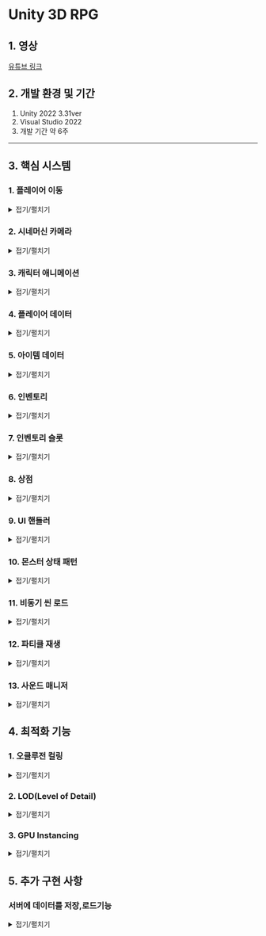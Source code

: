 # Unity 3D RPG

## 1. 영상
[유튜브 링크](https://youtu.be/cLBc2iKuWCg)
## 2. 개발 환경 및 기간
1. Unity 2022 3.31ver
2. Visual Studio 2022
3. 개발 기간 약 6주
---
## 3. 핵심 시스템

### 1. 플레이어 이동
<details><summary>접기/펼치기</summary>
플레이어의 이동은 유니티의 Input System을 사용해서 만들었습니다.
    
먼저 GetAxisRaw를 사용하여 Horizontal과 Vertical의 값을 Vector2로 가져옵니다.

가져온 Vector2의 값의 벡터를 정규화해준 뒤 입력받은 키값의 방향으로 캐릭터가 바라보게하고
바라본 방향으로 캐릭터가 움직일수 있게 했습니다.

Input의 입력이 없을 경우 캐릭터는 제자리에 서있는 애니메이션을 플레이하고
입력이 있을 경우 해당 방향으로 움직이며 애니메이션이 플레이됩니다.

```C#
private void Move()
{
    input = new Vector2(Input.GetAxisRaw("Horizontal"), Input.GetAxisRaw("Vertical"));
    Vector2 inputDir = input.normalized;
    // 캐릭터가 움직인 방향을 바라보도록 설정
    if (inputDir != Vector2.zero)
    {
        float rotation = Mathf.Atan2(inputDir.x, inputDir.y) * Mathf.Rad2Deg + cameraTransform.eulerAngles.y;
        transform.eulerAngles = Vector3.up * Mathf.SmoothDampAngle(transform.eulerAngles.y, rotation, ref rotationVelocity, rotationTime);
    }

    // targetSpeed 는 속도 * 방향의 크기
    targetSpeed = moveSpeed * inputDir.magnitude;

    //currentSpeed에서 targetSpeed까지 moveTime동안 변환
    currentSpeed = Mathf.SmoothDamp(currentSpeed, targetSpeed, ref speedVelocity, moveTime);


    transform.Translate(transform.forward * currentSpeed * Time.deltaTime, Space.World);

    if (input != Vector2.zero)
    {
        animator.Play("Run");
    }
    
    else
    {
        animator.Play("Idle");
    }
```

</details>

### 2. 시네머신 카메라
<details><summary>접기/펼치기</summary>
씬을 보여줄수 있는 카메라는 시네머신 카메라의 버추얼 카메라를 사용했습니다.
    
버추얼 카메라를 사용하여 플레이어를 따라오는 카메라를 쉽게 구현할수 있었으며
마우스의 입력값에 따라 카메라도 같이 회전되도록 했습니다.

시네머신 콜라이더를 사용하여 카메라가 오브젝트와 충돌할시 화면을 더욱 자연스럽게 연출했습니다.
    
![시네머신카메라](https://github.com/user-attachments/assets/3d3c5904-ac67-4918-82aa-3ec96ef6d16f)
</details>

### 3. 캐릭터 애니메이션
<details><summary>접기/펼치기</summary>
플레이어의 애니메이션은 플레이어 매니저에서 현재 상태에 따라 애니메이션이 나오도록 구현했습니다.
    
공격,구르기,달리기 등의 애니메이션이 플레이어가 입력한 값에 따라 실행될 경우

다른 애니메이션이 재생되지 못하도록 플레이어의 상태를 애니메이션 컨트롤러의 bool값으로 넣어 StateMachineBehaviour를 통해 관리했습니다.
    
![애니메이터](https://github.com/user-attachments/assets/1d2940a1-1ea1-476c-ada6-95e59f5c917f)

```C#
private void Die()
{
    if (playerState.hp <= 0 && isDie == false)
    {
        isDie = true;
        animator.Play("Die");
        playerHitBox.SetActive(false);
        Invoke("Respawn", 3f);
    }
}

private void Attack()
{
    if (isInteracting == false && Input.GetMouseButtonDown(0))
    {
        animator.Play("Attack");
    }
}
private void Roll()
{
    if(playerState.stamina >= 20 && isInteracting == false && Input.GetKeyDown(KeyCode.Space))
    {
        playerState.stamina -= 20;
        animator.Play("Roll");
    }   
}
void Update()
{
    isInteracting = animator.GetBool("isInteracting");
    if (isInteracting == false)
    {
        Move();
        Attack();
        Roll();
    }
    Die();
    
}
```

</details>

### 4. 플레이어 데이터
<details><summary>접기/펼치기</summary>
게임내에서 데이터를 저장하는 용도로 스크립터블 오브젝트를 사용했습니다.
    
스크립터블 오브젝트는 데이터를 중복으로 생성하는 것을 방지하여 프로젝트의 메모리를 줄이는데 이점으로 발생합니다.

또한 빌드후 스크립터블 오브젝트는 데이터를 수정할 수 없고 스크립터블 오브젝트는 에셋으로 관리되기에 에셋 업데이트를 통해 수정이 가능합니다.

![스크립터블오브젝트](https://github.com/user-attachments/assets/91704279-9080-488a-91a0-248947cb2a59)

</details>

### 5. 아이템 데이터
<details><summary>접기/펼치기</summary>
아이템 데이터는 스크립터블 오브젝트를 사용하여 각 아이템의 타입과 아이템의 정보들을 저장했습니다.
    
![아이템데이터](https://github.com/user-attachments/assets/c71f64c9-57af-4b11-9b90-2b0369922bb0)
  
```C#
public enum ItemType
{
    WEAPON,
    ARMOR,
    POTION,
}
public class ItemData : ScriptableObject
{
    public GameObject prefab;
    public Vector3 position;
    public int id;
    public ItemType type;
    public string _name;
    public string description;
    public int value;
    public Sprite icon;
    public Sprite bigImage;
    public int rarerity;
    public int price;
    public int status;
}
```

</details>

### 6. 인벤토리
<details><summary>접기/펼치기</summary>
인벤토리는 싱글톤 패턴을 통해 인벤토리 매니저로 클래스를 관리했습니다.
    
인벤토리를 열때마다 인벤토리 칸의 각 아이템의 정보를 업데이트하고

아이템에 마우스 커서를 가져다댈시 아이템의 정보가 하이라이트창에서 따로 표시가 되게 했습니다.

![인벤토리와 하이라이트창](https://github.com/user-attachments/assets/c6fb883f-0a99-4529-b780-5abffad99df0)

<details><summary>코드 보기</summary>
        
```C#
public class InventoryManager : Singleton<InventoryManager>
{
[SerializeField] public GameObject inventory;
public Transform itemContect;
public List<ItemInventoryUI> ItemInventoryUISlots;
public delegate void OnItemChanged();
public static event OnItemChanged onItemChagedCallback;
[SerializeField] public GameObject hilightItem;
[SerializeField] Image hilightItemImage;
[SerializeField] TextMeshProUGUI hilightItemName;
[SerializeField] TextMeshProUGUI hilightItemDescription;
private void Start()
{
    ListItem();
    // 시작 할 때 아이템이 있으면 인벤토리 UI 업데이트 
}
private void Update()
{
    if (Input.GetKeyDown(KeyCode.I))
    {
        bool isActive = !inventory.activeSelf;
        inventory.SetActive(isActive); // 인벤토리 UI 활성화/비활성화 토글
                                       // 인벤토리가 활성화되면 마우스 커서를 표시하고, 그렇지 않으면 숨깁니다.
        Cursor.visible = isActive;
        // 인벤토리가 활성화되면 마우스 커서를 잠그지 않고, 그렇지 않으면 잠급니다.
        Cursor.lockState = isActive ? CursorLockMode.None : CursorLockMode.Locked;
    }
}
public void Add(ItemData newItem)
{
    ItemData existingItem = PlayerInfomationManager.Instance.playerState.items.Find(item => item._name == newItem._name);
    if (existingItem != null)
    {
        existingItem.value += 1;
        // 같은 아이템이면 카운트 +1
    }
    else
    {
        newItem.value = 1;
        PlayerInfomationManager.Instance.playerState.items.Add(newItem);
        // 새로운 아이템이면 추가
    }
    onItemChagedCallback?.Invoke(); // 아이템 변경 이벤트 발생
}

public void Remove(ItemData item)
{
    ItemData itemToRemove = PlayerInfomationManager.Instance.playerState.items.Find(i => i._name == item._name);
    if (itemToRemove != null && itemToRemove.value > 0)
    {
        itemToRemove.value -= 1;
        int index = PlayerInfomationManager.Instance.playerState.items.IndexOf(itemToRemove);
        ItemInventoryUISlots[index].countItemText.text = itemToRemove.value.ToString();
        Debug.Log("포션 사용");

        if (itemToRemove.value == 0)
        {
            Debug.Log("포션 사라짐");
            ItemInventoryUISlots[index].gameObject.SetActive(false);
            PlayerInfomationManager.Instance.playerState.items.Remove(itemToRemove);
        }

        onItemChagedCallback?.Invoke();
    }
}
public void ListItem()
{
    foreach (Transform child in itemContect)
    {
        child.gameObject.SetActive(false);
        // 빈 슬롯 다 지우고
    }
    foreach (Transform child in itemContect)
    {
        if (!child.gameObject.activeSelf)
        // 빈 슬롯 상태에서
        {
            for (int i = 0; i < PlayerInfomationManager.Instance.playerState.items.Count; i++)
            {
                // 아이템 먹은 만큼 슬롯 활성화하고 UI 업데이트
                ItemInventoryUISlots[i].gameObject.SetActive(true);
                ItemInventoryUISlots[i].itemNameText.text = PlayerInfomationManager.Instance.playerState.items[i]._name;
                ItemInventoryUISlots[i].itemIconImage.sprite = PlayerInfomationManager.Instance.playerState.items[i].icon;
                ItemInventoryUISlots[i].itemBigImage.sprite = PlayerInfomationManager.Instance.playerState.items[i].bigImage;
                ItemInventoryUISlots[i].countItemText.text = $"{PlayerInfomationManager.Instance.playerState.items[i].value}";
                ItemInventoryUISlots[i].currentItemData = PlayerInfomationManager.Instance.playerState.items[i];
                // 슬롯에 커렌트 아이템을 넣어 이 아이템이 무엇인지 알게 해준다
            }
        }
    }
}
public void HilightItem(ItemData itemData)
{
    hilightItemImage.sprite = itemData.bigImage;
    hilightItemDescription.text = itemData.description;
    hilightItemName.text = itemData._name;
}
 ```
</details>
</details>

### 7. 인벤토리 슬롯
<details><summary>접기/펼치기</summary>
인벤토리 슬롯은 인벤토리 칸마다의 기능을 구현했습니다.
    
IPointerEnterHandler,IPointerExitHandler,IPointerClickHandler 3개의 인터페이스를 상속받았습니다.

IPointerEnterHandler,IPointerExitHandler의 기능으로 슬롯에 커서를 가져다댈시 인벤토리 매니저에 해당 아이템의 정보를 전달함으로써 아이템 정보창이 열리고 닫히게 됩니다.

IPointerClickHandler의 경우 아이템 사용 및 장비의 장착 해제를 구현했습니다.

<details><summary>코드 보기</summary>

```C#
    public void OnPointerEnter(PointerEventData eventData)
    {
        InventoryManager.Instance.hilightItem.transform.position = eventData.position;
        InventoryManager.Instance.hilightItem.SetActive(true);
        InventoryManager.Instance.HilightItem(currentItemData);
    }
    public void OnPointerExit(PointerEventData eventData)
    {
        InventoryManager.Instance.hilightItem.SetActive(false);
    }
    public void OnPointerClick(PointerEventData eventData)
    {
        if (currentItemData.type == ItemType.POTION)
        {
            Debug.Log("포션 마신다!");
            InventoryManager.Instance.Remove(currentItemData);
            PlayerInfomationManager.Instance.playerState.hp += 50;
            if(PlayerInfomationManager.Instance.playerState.hp >= PlayerInfomationManager.Instance.playerState.maxHp)
            {
                PlayerInfomationManager.Instance.playerState.hp = PlayerInfomationManager.Instance.playerState.maxHp;
            }
            // 포션은 소비아이템, 갯수가 0이되면 사라진다
        }
        ChangeWeapon(eventData);
        // 무기와 방어구는 계속 인벤토리에 있으면서 교체
        Time.timeScale = 1.0f;
    }

    public void ChangeWeapon(PointerEventData eventData)
    {
        if (currentItemData == null)
        {
            return;
        }
        if (currentItemData.type == ItemType.WEAPON)
        {
            // 장착 해제
            if(PlayerInfomationManager.Instance.playerState.currentWeapon == currentItemData)
            {
                PlayerInfomationManager.Instance.playerState.currentWeapon = null;
                PlayerInfomationManager.Instance.weaponEquipment.sprite = null;
                PlayerInfomationManager.Instance.playerState.attackPoint -= currentItemData.status;
            }
            // 장착중인 장비가 없을때 장비 장착
            else if (PlayerInfomationManager.Instance.playerState.currentWeapon == null)
            {
                PlayerInfomationManager.Instance.playerState.currentWeapon = currentItemData;
                PlayerInfomationManager.Instance.weaponEquipment.sprite = currentItemData.bigImage;
                PlayerInfomationManager.Instance.playerState.attackPoint += currentItemData.status;
            }
            // 장착중인 장비가 있을때 장비 교체
            else
            {
                PlayerInfomationManager.Instance.playerState.attackPoint -= PlayerInfomationManager.Instance.playerState.currentWeapon.status;
                PlayerInfomationManager.Instance.playerState.currentWeapon = currentItemData;
                PlayerInfomationManager.Instance.weaponEquipment.sprite = currentItemData.bigImage;
                PlayerInfomationManager.Instance.playerState.attackPoint += currentItemData.status;
            }
            Debug.Log("무기 장착");
        }
        else if(currentItemData.type == ItemType.ARMOR)
        {
            // 장착 해제
            if(PlayerInfomationManager.Instance.playerState.currentArmor == currentItemData)
            {
                PlayerInfomationManager.Instance.playerState.currentArmor = null;
                PlayerInfomationManager.Instance.armorEquipment.sprite = null;
                PlayerInfomationManager.Instance.playerState.defencePoint -= currentItemData.status;
            }
            // 장착중인 장비가 없을때 장비 장착
            else if(PlayerInfomationManager.Instance.playerState.currentArmor == null)
            {
                PlayerInfomationManager.Instance.playerState.currentArmor = currentItemData;
                PlayerInfomationManager.Instance.armorEquipment.sprite = currentItemData.bigImage;
                PlayerInfomationManager.Instance.playerState.defencePoint += currentItemData.status;
            }
            // 장착중인 장비가 있을때 장비 교체
            else
            {
                PlayerInfomationManager.Instance.playerState.defencePoint -= PlayerInfomationManager.Instance.playerState.currentArmor.status;
                PlayerInfomationManager.Instance.playerState.currentArmor = currentItemData;
                PlayerInfomationManager.Instance.armorEquipment.sprite = currentItemData.bigImage;
                PlayerInfomationManager.Instance.playerState.defencePoint += currentItemData.status;
            }
            Debug.Log("방어구 장착");
        }

        PlayerInfomationManager.Instance.UpdateStat();

        
        // 인벤토리에서 해당 장비를 누르면 장착
    }

```
</details>
</details>

### 8. 상점
<details><summary>접기/펼치기</summary>
상점은 스크롤바와 버티컬 레이아웃을 사용하여 아이템을 정렬한뒤,
각각의 아이템의 정보를 넣고 구매 버튼으로 아이템에 해당하는 가격을 지불하여
인벤토리에 아이템이 추가되도록 구현했습니다.

![상점](https://github.com/user-attachments/assets/8b846a35-e438-4ea5-8bfb-d970a4d7950f)

<details><summary>코드 보기</summary>

```C#
List<ItemData> shopItems = new List<ItemData>();
public List<ShopSlots> shopSlots;
[SerializeField] ItemData armor;
[SerializeField] ItemData armor2;
[SerializeField] ItemData weapon;
[SerializeField] ItemData weapon2;
[SerializeField] ItemData potion;
public Transform itemContect;


private void Start()
{
    shopItems.Add(armor);
    shopItems.Add(armor2);
    shopItems.Add(weapon);
    shopItems.Add(weapon2);
    shopItems.Add(potion);
    
    ListItem();
}
public void ListItem()
{
    foreach (Transform child in itemContect)
    {
        child.gameObject.SetActive(false);
        // 빈 슬롯 다 지우고
    }
    foreach (Transform child in itemContect)
    {
        if (!child.gameObject.activeSelf)
            //빈 슬롯 상태에서
        {
            for (int i = 0; i < shopItems.Count; i++)
            {
                // 아이템 먹은 만큼 슬롯 활성화하고 UI 업데이트
                shopSlots[i].gameObject.SetActive(true);
                shopSlots[i].itemNameText.text = shopItems[i]._name;
                shopSlots[i].itemIconImage.sprite = shopItems[i].icon;
                shopSlots[i].itemBigImage.sprite = shopItems[i].bigImage;
                shopSlots[i].itemPrice.text = $"{shopItems[i].price}";
                shopSlots[i].itemDescription.text = shopItems[i].description;
                shopSlots[i].currentItemData = shopItems[i];
                // 슬롯에 커렌트 아이템을 넣어 이 아이템이 무엇인지 알게 해준다
            }
        }
    }
}
public void BuyItem()
{
    if(PlayerInfomationManager.Instance.playerState.gold >= currentItemData.price)
    {
        PlayerInfomationManager.Instance.playerState.gold -= currentItemData.price;
        InventoryManager.Instance.Add(currentItemData);
        InventoryManager.Instance.ListItem();
    }
}
```

</details>
</details>

### 9. UI 핸들러
<details><summary>접기/펼치기</summary>
UI 핸들러는 인벤토리,상점,플레이어 정보창 등 UI를 드래그 앤 드랍으로 위치를 옮길수 있는 기능입니다.
    
IPointerDownHandler, IDragHandler를 인터페이스로 상속받아 구현했습니다.
<details><summary>코드 보기</summary>
    
```C#
    public class InventoryHandler : MonoBehaviour, IPointerDownHandler, IDragHandler
    
    [SerializeField]
    private Transform targetTransform; // 이동될 UI

    private Vector2 beginPoint;
    private Vector2 moveBegin;

    private void Awake()
    {
        // 이동 대상 UI를 지정하지 않은 경우, 자동으로 부모로 초기화
        if (targetTransform == null)
            targetTransform = transform.parent;
    }

    // 드래그 시작 위치 지정
    void IPointerDownHandler.OnPointerDown(PointerEventData eventData)
    {
        beginPoint = targetTransform.position;
        moveBegin = eventData.position;
    }
    
    // 드래그 : 마우스 커서 위치로 이동
    void IDragHandler.OnDrag(PointerEventData eventData)
    {
        targetTransform.position = beginPoint + (eventData.position - moveBegin);
    }

 ```
</details>
</details>


### 10. 몬스터 상태 패턴
<details><summary>접기/펼치기</summary>
몬스터의 기본이 되는 스크립트를 만들면서 상태 패턴을 사용했습니다.
    
각각의 상태마다 조건을 달리하며 몬스터의 상태를 관리할 수 있고 유지,관리가 쉬워지는 장점이 있습니다.

이후 몬스터마다 해당 스크립트를 상속받은 뒤 각 몬스터의 정보는 스크립터블 오브젝트를 통해 가져왔습니다.

이때 스크립터블 오브젝트에 몬스터의 정보를 스크립터블 오브젝트에 바로 연결할 경우
해당 스크립터블 오브젝트를 상속받는 다른 몬스터에게도 영향이 가기 때문에
몬스터의 변수를 따로 선언하여 스크립터블 오브젝트의 데이터를 넣어줬습니다.

상속과 상태패턴,스크립터블 오브젝트를 통해 여러 종류의 몬스터를 구현하기 쉽도록 설계했습니다.


<details><summary>상태패턴 코드</summary>
    
```C#
    using System;
using System.Collections;
using System.Collections.Generic;
using UnityEngine;
using UnityEngine.AI;

    enum State
    {
        Idle,
        Move,
        Attack,
        Die,
    }
public class Monster : MonoBehaviour
{
    [SerializeField] NavMeshAgent navMeshAgent;
    [SerializeField] protected Animator animator;
    [SerializeField] protected GameObject player;
    [SerializeField] protected Collider playerWeapon;
    [SerializeField] protected BasePlayerState playerState;
    [SerializeField] protected Collider playerHitBox;

    protected bool isInteracting;
    protected bool isDie;
    State state;

    void Start()
    {
        animator = GetComponent<Animator>();
        navMeshAgent = GetComponent<NavMeshAgent>();

        state = State.Idle;
        player = GameObject.FindGameObjectWithTag("Player");
        playerWeapon = GameObject.Find("LongSwordMesh").GetComponent<Collider>();
        playerHitBox = GameObject.FindGameObjectWithTag("Hit Box").GetComponent<Collider>();
    }

    void Update()
    {
        isInteracting = animator.GetBool("isInteracting");
        switch (state)
        {
            case State.Idle: Idle();
                break;
            case State.Move: Move();
                break;
            case State.Attack: Attack();
                break;
        }

    }

    protected void Die()
    {
        state = State.Die;
        animator.Play("Die");
        StartCoroutine(Remove());
        isDie = true;
    }


    protected void Attack()
    {
        if(isInteracting == false)
        {
            animator.Play("Attack");
        }
        navMeshAgent.SetDestination(transform.position);
        transform.LookAt(new Vector3(player.transform.position.x, transform.position.y, player.transform.position.z));
        if (Vector3.Distance(transform.position, player.transform.position) >= 1.5f && isInteracting == false)
        {
            state = State.Move;
        }
    }

    protected void Move()
    {
        animator.Play("Move");
        navMeshAgent.SetDestination(player.transform.position);
        transform.LookAt(new Vector3(player.transform.position.x, transform.position.y, player.transform.position.z));
        if (Vector3.Distance(transform.position, player.transform.position) < 1.5f)
        {
            state = State.Attack;
        }
        else if(Vector3.Distance(transform.position, player.transform.position) >= 15)
        {
            state = State.Idle;
        }
    }

    protected void Idle()
    {
        navMeshAgent.SetDestination(transform.position);
        animator.Play("Idle");
        if (Vector3.Distance(transform.position, player.transform.position) < 15)
        {
            state = State.Move;
        }
    }

    IEnumerator Remove()
    {
        yield return new WaitForSeconds(10);
        gameObject.SetActive(false);
    }
}

 ```
</details>
<details><summary>몬스터 코드</summary>

```C#
public class Spider : Monster
{
    [SerializeField] BaseMonsterStatus monsterStatus;
    [SerializeField] int hp;
    [SerializeField] int attack;
    [SerializeField] int defence;
    [SerializeField] int rewardExp;
    [SerializeField] int rewardGold;

    private Collider capsuleCollider;
    void Awake()
    {
        hp = monsterStatus.Hp;
        attack = monsterStatus.AttackPoint;
        defence = monsterStatus.DefencePoint;
        rewardExp = monsterStatus.rewardExp;
        rewardGold = monsterStatus.rewardGold;
        capsuleCollider = GetComponent<Collider>();
    }
    private void OnTriggerStay(Collider other)
    {
        if (isDie == true)
        {
            return;
        }
        if (player.GetComponent<Animator>().GetBool("isRolling") == false && animator.GetBool("isAttacking") == true && other == playerHitBox && animator.GetBool("AttackCount") == false)
        {
            player.GetComponent<Animator>().Play("Hit");
            animator.SetBool("AttackCount", true);

            if ((attack - playerState.defencePoint) < 0)
            {
                return;
            }
            else
            {
                playerState.hp -= attack - playerState.defencePoint;
            }
        }


    }
    private void OnTriggerEnter(Collider other)
    {
        if (player.GetComponent<Animator>().GetBool("isAttacking") == true && other == playerWeapon)
        {
            animator.Play("Hit");

            if ((playerState.attackPoint - defence) < 0)
            {
                return;
            }
            else
            {
                hp -= playerState.attackPoint - defence;
                if (hp <= 0)
                {
                    Die();
                    Reward();
                    SoundManager.Instance.PlayEffect("WolfDie");
                    capsuleCollider.enabled = false;
                }
            }
        }
    }

    void Reward()
    {
        playerState.currentExp += rewardExp;
        playerState.gold += rewardGold;
    }
    void Attack()
    {
        base.Attack();
        SoundManager.Instance.PlayEffect("SpiderAttack");
    }
}

```

</details>
</details>

### 11. 비동기 씬 로드
<details><summary>접기/펼치기</summary>
유니티에서는 비동기 씬 로드를 위해서 AasyncOperation 함수를 지원하고 있습니다.
    
AasyncOperation는 코루틴을 이용해서 비동기적 로드를 구현할 수 있게 해줍니다.

이를 이용하여 비동기 씬 로드를 구현했습니다.
<details><summary>접기/펼치기</summary>
    
```C#
public class SceneManagement : Singleton<SceneManagement>
{
    [SerializeField] Image screenImage;
    public void StartLoadScene(int num)
    {
        Instance.StartCoroutine(AsyncLoad(num));
    }
    private void OnEnable()
    {
        SceneManager.sceneLoaded += OnSceneLoaded;
    }

    public IEnumerator FadeIn()
    {
        screenImage.gameObject.SetActive(true);
        Color color = screenImage.color;
        color.a = 1f;
        while (color.a > 0f)
        {
            color.a -= Time.deltaTime;
            screenImage.color = color;
            if (color.a <= 0)
            {
                screenImage.gameObject.SetActive(false);
            }
        }
        yield return null;
    }
    void OnSceneLoaded(Scene scene, LoadSceneMode mode)
    {
        Debug.Log("SceneLoaded");
        StartCoroutine(FadeIn());
    }
    private void OnDisable()
    {
        SceneManager.sceneLoaded -= OnSceneLoaded;

    }
    public IEnumerator AsyncLoad(int index)
    {
        screenImage.gameObject.SetActive(true);
        AsyncOperation asyncOperation = SceneManager.LoadSceneAsync(index);
        asyncOperation.allowSceneActivation = false;
        // <asyncOperation.allowSceneActivation>
        // 장면이 준비된 즉시 장면이 활성화되는 것을 허용하는 변수입니다.
        Color color = screenImage.color;
        color.a = 0;

        // <asyncOperation.isDone>
        // 해당 동작이 완료되었는지를 나타내는 변수입니다.(읽기전용)
        while (asyncOperation.isDone == false)
        {
            color.a += Time.deltaTime;

            screenImage.color = color;

            // <asyncOperation.progress>
            // 작업의 진행 상태를 나타내는 변수입니다.(읽기전용)
            if (asyncOperation.progress >= 0.9f)
            {
                color.a = Mathf.Lerp(color.a, 1f, Time.deltaTime);

                screenImage.color = color;
                if (color.a >= 1.0f)
                {
                    asyncOperation.allowSceneActivation = true;
                    Debug.Log("SceneLoad");
                    yield break;
                }
            }

            yield return null;
        }

    }
```

</details>

</details>

### 12. 파티클 재생
<details><summary>접기/펼치기</summary>
파티클은 플레이어 캐릭터의 애니메이션 타이밍에 맞춰서 재생되도록 만들었습니다.
    
공격을 휘두르는 애니메이션에 이벤트를 등록하여 해당 파티클의 함수명과 List 인덱스를 호출하여
애니메이션이 동작중에 파티클이 같이 플레이 되도록 만들었습니다.

![애니메이션이벤트파티클](https://github.com/user-attachments/assets/6064e6bf-9365-414d-a401-e44ef6c0a150)

```C#
public class ParticleManager : Singleton<ParticleManager>
{
    [SerializeField] public ParticleSystem[] particleSystems;

    void ParticlePlay(int num)
    {
        particleSystems[num].Play();
    }
}
```

</details>

### 13. 사운드 매니저
<details><summary>접기/펼치기</summary>
사운드 매니저는 싱글톤으로 클래스를 관리하였으며 리소스 폴더에 있는 사운드클립을 딕셔너리에 저장하여 전역에서 오디오클립을 플레이할 수 있도록 했습니다.

```C#
    [SerializeField] private AudioSource musicSource;
    [SerializeField] private AudioSource effectsSource;
    [SerializeField] private AudioSource footstepSource;
    private Dictionary<string, AudioClip> audioClips = new Dictionary<string, AudioClip>();
    private void Start()
    {
        LoadAudioClips();
    }
    public void PlayMusic(string clipName)
    {
        if (audioClips.ContainsKey(clipName))
        {
            musicSource.clip = audioClips[clipName];
            musicSource.loop = true;
            musicSource.Play();
        }
    }
    public void PlayEffect(string clipName)
    {
        if (audioClips.ContainsKey(clipName))
        {
            effectsSource.PlayOneShot(audioClips[clipName]);
        }
    }
    private void LoadAudioClips()
    {
        AudioClip[] clips = Resources.LoadAll<AudioClip>("Sounds");
        foreach (AudioClip clip in clips)
        {
            if (!audioClips.ContainsKey(clip.name))
            {
                audioClips.Add(clip.name, clip);
            }
        }
    }
    public void PlayFootstep(string clipName)
    {
        if (audioClips.ContainsKey(clipName))
        {
            footstepSource.clip = audioClips[clipName];
            footstepSource.loop = true;
            if (!footstepSource.isPlaying) footstepSource.Play();
        }
    }

    public void StopFootstep()
    {
        if (footstepSource.isPlaying)
        {
            footstepSource.Stop();
        }
    }
```
</details>

## 4. 최적화 기능
### 1. 오클루전 컬링
<details><summary>접기/펼치기</summary>
오클루전 컬링은 다른 오브젝트에 가려진 카메라에 보이지않는 오브젝트를 렌더링하지 않음으로써 렌더링속도를 향상 시켜주는 최적화 기법입니다.
    
오브젝트는 오클루더와 오클루디로 나누어지며 오클루더는 가려진 오브젝트와 오브젝트를 가리는 오브젝트 두개를 포함하며
오클루디는 다른 오브젝트를 가리는 오브젝트만을 의미합니다.

![오클루전컬링](https://github.com/user-attachments/assets/c6ea8a3c-c47f-44c9-b04f-6ecaf4854850)
    
</details>

### 2. LOD(Level of Detail)
<details><summary>접기/펼치기</summary>
LOD는 오브젝트를 카메라에서 렌더링하는 거리에 따라 여러 단계로 나눠서 렌더링하는 기술입니다.
    
오브젝트가 카메라와 거리가 멀 경우 디테일한 렌더링이 요구되지 않기 때문에 낮은 텍스쳐로 렌더링을 하면서
렌더링 속도를 향상시키는 기법입니다.

![LOD](https://github.com/user-attachments/assets/44e36b5b-4a1b-46ac-865a-a53a3649d95c)

</details>

### 3. GPU Instancing
<details><summary>접기/펼치기</summary>

GPU 인스턴싱은 유니티에서 드로아 콜을 줄이기 위해 사용하는 최적화 기법 중 하나입니다.

씬내에서 같은 메시를 동시에 렌더링 하여 렌더링 속도를 향상시켜줍니다.

메테리얼 인스펙터 창 하단의 어드밴스 옵션에서 GPU 인스턴싱을 사용할 수 있습니다.

단, RenderPipe에서 SRP Batcher와 동시에 사용이 불가능하니 둘 중 하나만 사용할 수 있습니다.

![GPU인스턴싱](https://github.com/user-attachments/assets/021a1cac-4b49-426b-b232-2423e7be8c2a)

</details>

## 5. 추가 구현 사항

### 서버에 데이터를 저장,로드기능
<details><summary>접기/펼치기</summary>
Unity의 ScriptableObject를 사용하여 게임 내 플레이어의 상태 데이터를 관리하고, PlayFab을 이용하여 클라우드에 해당 데이터를 저장하고 로드하는 기능을 구현했습니다. ScriptableObject는 Unity에서 데이터를 관리하는 용도로 매우 유용하며, 이를 JSON 형식으로 직렬화(Serialization)하여 PlayFab 서버에 저장하는 방식으로, 게임의 클라우드 기반 데이터 관리를 처리합니다.

#### 1. ScriptableObject 데이터를 JSON으로 직렬화하여 PlayFab에 저장
플레이어의 상태 데이터는 ToJson() 메서드를 통해 JSON 형식으로 변환되어 PlayFab에 저장됩니다. JSON 직렬화 과정을 통해 데이터를 텍스트 형식으로 변환하여, 네트워크를 통해 서버와 클라이언트 간에 쉽게 전송할 수 있습니다.

~~~c#
public string ToJson()
{
    var data = new PlayerStateData
    {
        level = level,
        hp = hp,
        maxHp = maxHp,
        stamina = stamina,
        maxStamina = maxStamina,
        attackPoint = attackPoint,
        defencePoint = defencePoint,
        currentWeaponId = currentWeapon.id,
        currentArmorId = currentArmor.id,
        currentExp = currentExp,
        maxExp = maxExp,
        gold = gold,
        items = items.ConvertAll(item => new PlayerStateData.ItemInventoryData
        {
            id = item.id,
            value = item.value
        })
    };

    return JsonUtility.ToJson(data, true);
}

~~~

#### 2. PlayFab 서버에 데이터 저장
플레이어 상태 데이터는 PlayFab 클라이언트 API를 사용하여 서버에 저장됩니다. UpdateUserDataRequest를 사용하여 PlayerState라는 키로 데이터를 저장합니다.

~~~c#
public void SavePlayerStateToPlayFab()
{
    string json = playerState.ToJson(); // ScriptableObject 데이터를 JSON으로 직렬화
    var request = new UpdateUserDataRequest
    {
        Data = new Dictionary<string, string> { { "PlayerState", json } }
    };

    PlayFabClientAPI.UpdateUserData(request,
        result => Debug.Log("플레이어 데이터가 PlayFab에 저장되었습니다."),
        error => Debug.LogError("데이터 저장 실패: " + error.GenerateErrorReport()));
}

~~~

#### 3. PlayFab 서버에서 데이터 로드
저장된 데이터를 로드할 때는 GetUserDataRequest를 사용하여 PlayFab 서버에서 플레이어 데이터를 조회합니다.
JSON 데이터를 불러온 후, LoadFromJson() 메서드를 통해 이를 BasePlayerState 객체로 다시 변환하고, 로드된 아이템과 장착 아이템을 ScriptableObject로 인스턴스화하여 게임 내에 반영합니다.

~~~c#
public void LoadPlayerStateFromPlayFab()
{
    PlayFabClientAPI.GetUserData(new GetUserDataRequest(),
        result =>
        {
            if (result.Data != null && result.Data.ContainsKey("PlayerState"))
            {
                string json = result.Data["PlayerState"].Value;
                playerState.LoadFromJson(json); // JSON 데이터를 로드하여 ScriptableObject에 적용
            }
        },
        error => Debug.LogError("플레이어 상태 로드 실패: " + error.GenerateErrorReport()));
}
~~~

#### 4. 아이템 및 장착 아이템 처리
아이템과 장착 아이템(currentWeapon, currentArmor)은 서버에서 로드한 JSON 데이터에서 아이템 ID를 기반으로 Resources.LoadAll<ItemData>("Items")를 사용하여 아이템을 로드하고, 인스턴스화하여 장착 아이템과 인벤토리에 반영합니다.

~~~c#
ItemData[] itemDatabase = Resources.LoadAll<ItemData>("Items");
currentWeapon = Array.Find(itemDatabase, item => item.id == data.currentWeaponId);
currentArmor = Array.Find(itemDatabase, item => item.id == data.currentArmorId);

items = new List<ItemData>();
foreach (var itemData in data.items)
{
    var item = Array.Find(itemDatabase, i => i.id == itemData.id);
    if (item != null)
    {
        var itemInstance = Instantiate(item);
        itemInstance.value = itemData.value;
        items.Add(itemInstance);
    }
}
~~~

### 문제 발생 및 해결 과정

#### **1. 초기 프로젝트 설정과 문제 발생**
프로젝트 초기에는 플레이어의 모든 데이터를 스크립터블 오브젝트(ScriptableObject)에 저장하는 방식으로 개발을 진행했습니다. 이때는 서버에 데이터를 저장할 필요가 없다고 판단하여 서버 연동을 고려하지 않은 설계가 이루어졌습니다.
하지만 강사님과 멘토님의 추천으로 후속 작업에서 **PlayFab 서버와 데이터 연동**을 시도하던 중, 서버에 데이터를 저장하는 부분에서 오류가 발생했습니다. 구체적으로, 서버에 데이터를 저장하려고 할 때, 직렬화되지 않은 객체들 (예: `ItemData`클래스 또는 `Sprite` 등) 때문에 문제가 발생했습니다.

#### **2. 스크립터블 오브젝트 직렬화 문제**
서버에 데이터를 저장하기 위해서는 **스크립터블 오브젝트 데이터를 JSON 형식으로 직렬화**해야 했습니다. 그러나, `ItemData`와 `Sprite`와 같은 Unity에서만 사용하는 객체는 JSON 직렬화가 불가능했습니다.
그 결과, **직렬화 시 에러**가 발생했고, 데이터를 PlayFab 서버에 저장할 수 없었습니다.

#### **3. 해결책: 필요한 데이터만 직렬화**
이 문제를 해결하기 위해, `ItemData`와 `Sprite` 같은 객체는 **직접 직렬화할 수 없으므로** 이를 대신할 수 있는 **고유 ID와 관련 값(value)만을 저장**하는 방식으로 수정했습니다.
예를 들어, `ItemData` 객체에서 아이템의 고유 ID와 아이템의 수량(value)만을 저장하여, 서버와의 데이터 동기화가 가능하도록 했습니다. 이후, 서버에서 로드할 때, 아이템의 ID를 통해 로컬 리소스에서 해당 아이템을 다시 불러오는 방식으로 처리했습니다.

~~~c#
    // 아이템의 ID와 수량만 저장하는 방법
    [System.Serializable]
    public class ItemInventoryData
    {
        public int id;    // 아이템 ID
        public int value; // 아이템 수량
    }
~~~
#### **4. 리소스를 미리 로드하는 방법**
또한, 데이터를 미리 로드하는 방법을 사용하여 한 번에 많은 데이터를 저장할 필요가 없다는 것을 알게 되었습니다.
아이템과 같은 데이터를 고유 ID와 수량으로만 저장하면, 서버에서 데이터를 로드할 때 리소스에서 미리 로드된 아이템을 재사용할 수 있습니다. 이렇게 함으로써 아이템 정보를 한 번만 로드하고, 고유 ID를 기준으로 필요한 아이템만을 불러오는 방식으로 최적화할 수 있었습니다.
~~~c#
    // 고유 ID를 기준으로 아이템을 리소스에서 로드
    ItemData[] itemDatabase = Resources.LoadAll<ItemData>("Items");
    ItemData item = Array.Find(itemDatabase, i => i.id == itemData.id);
~~~
#### **5. Json과 ScriptableObject에 대한 이해 증진**
이 과정에서 **JSON 직렬화와 ScriptableObject의 동작 원리**에 대해 더 깊이 공부할 수 있었습니다. JSON 형식은 데이터를 네트워크를 통해 효율적으로 전달하는 데 매우 유용하며, **스크립터블 오브젝트는 Unity에서 데이터를 관리하고 저장하는 데 유용한 툴**임을 확인했습니다. 하지만, **ScriptableObject를 그대로 JSON으로 직렬화할 수 없다는 제약**이 있다는 점에서 **직렬화 가능한 데이터 구조로 변환하는 과정**에 대한 이해가 필요하다는 것을 배웠습니다.

#### **6. PlayFab을 이용한 데이터 동기화**
PlayFab을 사용하여 **서버와 클라이언트 간의 데이터 동기화** 및 **플랫폼 간 데이터 공유**를 진행하는 기초적인 작업을 진행할 수 있었습니다. 이를 통해 **플레이어의 데이터**가 **서버에 저장되고, 다른 장치에서 로드**할 수 있다는 점에서 **클라우드 데이터 관리의 중요성**을 실감할 수 있었습니다.

#### **7. 결론**
이 프로젝트를 통해 **게임 데이터의 클라우드 저장 및 로드** 기능을 구현하는 과정에서 다양한 문제를 해결하였고, **스크립터블 오브젝트와 JSON 직렬화**에 대해 더 깊이 이해할 수 있었습니다. **PlayFab 서버와의 데이터 동기화**는 기초적인 부분이었지만, **데이터 관리와 플랫폼 간 데이터 공유**에 대한 중요한 경험을 얻을 수 있는 시간이었습니다.

</details>
